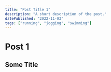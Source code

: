 ```yaml
---
title: "Post Title 1"
description: "A short description of the post."
datePublished: "2022-11-03"
tags: ["running", "jogging", "swimming"]
---
```


# Post 1

## Some Title
